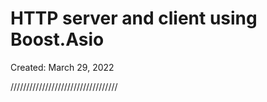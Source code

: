 # HTTP server and client using Boost.Asio

Created: March 29, 2022

//////////////////////////////////


